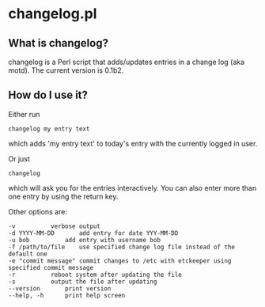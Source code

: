 changelog.pl
============

What is changelog?
------------------

changelog is a Perl script that adds/updates entries in a change log (aka motd). The current version is 0.1b2.

How do I use it?
----------------

Either run

	changelog my entry text

which adds 'my entry text' to today's entry with the currently logged in user.

Or just

	changelog

which will ask you for the entries interactively. You can also enter more than one entry by using the return key.

Other options are:

	-v			verbose output
	-d YYYY-MM-DD		add entry for date YYY-MM-DD
	-u bob			add entry with username bob
	-f /path/to/file	use specified change log file instead of the default one
	-e "commit message"	commit changes to /etc with etckeeper using specified commit message
	-r			reboot system after updating the file
	-s			output the file after updating
	--version		print version
	--help, -h		print help screen 

